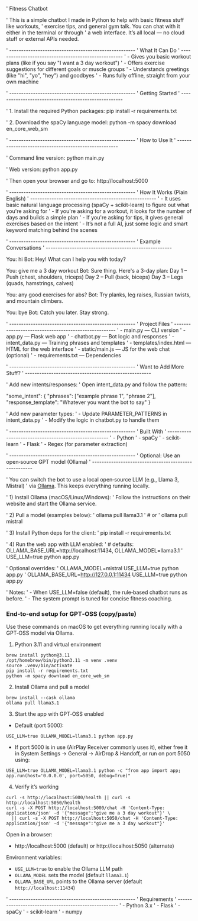 ' Fitness Chatbot

' This is a simple chatbot I made in Python to help with basic fitness stuff like workouts,
' exercise tips, and general gym talk. You can chat with it either in the terminal or through
' a web interface. It’s all local — no cloud stuff or external APIs needed.

' -----------------------------------------------------
' What It Can Do
' -----------------------------------------------------
' - Gives you basic workout plans (like if you say "I want a 3 day workout")
' - Offers exercise suggestions for different goals or muscle groups
' - Understands greetings (like "hi", "yo", "hey") and goodbyes
' - Runs fully offline, straight from your own machine

' -----------------------------------------------------
' Getting Started
' -----------------------------------------------------

' 1. Install the required Python packages:
pip install -r requirements.txt

' 2. Download the spaCy language model:
python -m spacy download en_core_web_sm

' -----------------------------------------------------
' How to Use It
' -----------------------------------------------------

' Command line version:
python main.py

' Web version:
python app.py

' Then open your browser and go to: http://localhost:5000

' -----------------------------------------------------
' How It Works (Plain English)
' -----------------------------------------------------
' - It uses basic natural language processing (spaCy + scikit-learn) to figure out what you're asking for
' - If you're asking for a workout, it looks for the number of days and builds a simple plan
' - If you're asking for tips, it gives general exercises based on the intent
' - It’s not a full AI, just some logic and smart keyword matching behind the scenes

' -----------------------------------------------------
' Example Conversations
' -----------------------------------------------------

You: hi
Bot: Hey! What can I help you with today?

You: give me a 3 day workout
Bot: Sure thing. Here's a 3-day plan:
      Day 1 – Push (chest, shoulders, triceps)
      Day 2 – Pull (back, biceps)
      Day 3 – Legs (quads, hamstrings, calves)

You: any good exercises for abs?
Bot: Try planks, leg raises, Russian twists, and mountain climbers.

You: bye
Bot: Catch you later. Stay strong.

' -----------------------------------------------------
' Project Files
' -----------------------------------------------------
' - main.py — CLI version
' - app.py — Flask web app
' - chatbot.py — Bot logic and responses
' - intent_data.py — Training phrases and templates
' - templates/index.html — HTML for the web interface
' - static/main.js — JS for the web chat (optional)
' - requirements.txt — Dependencies

' -----------------------------------------------------
' Want to Add More Stuff?
' -----------------------------------------------------

' Add new intents/responses:
' Open intent_data.py and follow the pattern:

"some_intent": {
    "phrases": ["example phrase 1", "phrase 2"],
    "response_template": "Whatever you want the bot to say"
}

' Add new parameter types:
' - Update PARAMETER_PATTERNS in intent_data.py
' - Modify the logic in chatbot.py to handle them

' -----------------------------------------------------
' Built With
' -----------------------------------------------------
' - Python
' - spaCy
' - scikit-learn
' - Flask
' - Regex (for parameter extraction)

' -----------------------------------------------------
' Optional: Use an open‑source GPT model (Ollama)
' -----------------------------------------------------

' You can switch the bot to use a local open‑source LLM (e.g., Llama 3, Mistral)
' via [Ollama](https://ollama.com). This keeps everything running locally.

' 1) Install Ollama (macOS/Linux/Windows):
'    Follow the instructions on their website and start the Ollama service.

' 2) Pull a model (examples below):
'    ollama pull llama3.1
'    # or
'    ollama pull mistral

' 3) Install Python deps for the client:
'    pip install -r requirements.txt

' 4) Run the web app with LLM enabled:
'    # defaults: OLLAMA_BASE_URL=http://localhost:11434, OLLAMA_MODEL=llama3.1
'    USE_LLM=true python app.py

'    Optional overrides:
'    OLLAMA_MODEL=mistral USE_LLM=true python app.py
'    OLLAMA_BASE_URL=http://127.0.0.1:11434 USE_LLM=true python app.py

' Notes:
' - When USE_LLM=false (default), the rule‑based chatbot runs as before.
' - The system prompt is tuned for concise fitness coaching.

### End‑to‑end setup for GPT‑OSS (copy/paste)

Use these commands on macOS to get everything running locally with a GPT‑OSS model via Ollama.

1) Python 3.11 and virtual environment

```
brew install python@3.11
/opt/homebrew/bin/python3.11 -m venv .venv
source .venv/bin/activate
pip install -r requirements.txt
python -m spacy download en_core_web_sm
```

2) Install Ollama and pull a model

```
brew install --cask ollama
ollama pull llama3.1
```

3) Start the app with GPT‑OSS enabled

- Default (port 5000):
```
USE_LLM=true OLLAMA_MODEL=llama3.1 python app.py
```

- If port 5000 is in use (AirPlay Receiver commonly uses it), either free it in System Settings → General → AirDrop & Handoff, or run on port 5050 using:
```
USE_LLM=true OLLAMA_MODEL=llama3.1 python -c "from app import app; app.run(host='0.0.0.0', port=5050, debug=True)"
```

4) Verify it’s working

```
curl -s http://localhost:5000/health || curl -s http://localhost:5050/health
curl -s -X POST http://localhost:5000/chat -H 'Content-Type: application/json' -d '{"message":"give me a 3 day workout"}' \
  || curl -s -X POST http://localhost:5050/chat -H 'Content-Type: application/json' -d '{"message":"give me a 3 day workout"}'
```

Open in a browser:
- http://localhost:5000 (default) or http://localhost:5050 (alternate)

Environment variables:
- `USE_LLM=true` to enable the Ollama LLM path
- `OLLAMA_MODEL` sets the model (default `llama3.1`)
- `OLLAMA_BASE_URL` points to the Ollama server (default `http://localhost:11434`)

' -----------------------------------------------------
' Requirements
' -----------------------------------------------------
' - Python 3.x
' - Flask
' - spaCy
' - scikit-learn
' - numpy
